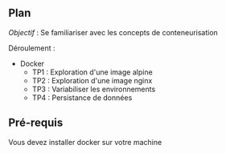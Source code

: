 ## Plan

*Objectif* : Se familiariser avec les concepts de conteneurisation

Déroulement :

* Docker
  * TP1 : Exploration d'une image alpine
  * TP2 : Exploration d'une image nginx
  * TP3 : Variabiliser les environnements
  * TP4 : Persistance de données

## Pré-requis

Vous devez installer docker sur votre machine